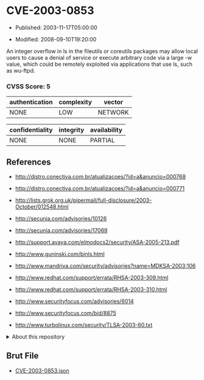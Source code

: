 # CVE-2003-0853

- Published: 2003-11-17T05:00:00

- Modified: 2008-09-10T19:20:00

An integer overflow in ls in the fileutils or coreutils packages may allow local users to cause a denial of service or execute arbitrary code via a large -w value, which could be remotely exploited via applications that use ls, such as wu-ftpd.

### CVSS Score: **5**

| authentication | complexity | vector |
| --- | --- | --- |
| NONE | LOW | NETWORK |

| confidentiality | integrity | availability |
| --- | --- | --- |
| NONE | NONE | PARTIAL |

## References

* http://distro.conectiva.com.br/atualizacoes/?id=a&anuncio=000768

* http://distro.conectiva.com.br/atualizacoes/?id=a&anuncio=000771

* http://lists.grok.org.uk/pipermail/full-disclosure/2003-October/012548.html

* http://secunia.com/advisories/10126

* http://secunia.com/advisories/17069

* http://support.avaya.com/elmodocs2/security/ASA-2005-213.pdf

* http://www.guninski.com/binls.html

* http://www.mandriva.com/security/advisories?name=MDKSA-2003:106

* http://www.redhat.com/support/errata/RHSA-2003-309.html

* http://www.redhat.com/support/errata/RHSA-2003-310.html

* http://www.securityfocus.com/advisories/6014

* http://www.securityfocus.com/bid/8875

* http://www.turbolinux.com/security/TLSA-2003-60.txt

<details>
<summary>About this repository</summary> 

  This repository is part of the project [Live Hack CVE](https://github.com/Live-Hack-CVE). Main website can be found [www.live-hack.org](https://www.live-hack.org) 
  
  Made by [Sn0wAlice](https://github.com/Sn0wAlice) for the people that care about security and need to have a feed of the latest CVEs. Hope you enjoy it, don't forget to star the repo and follow me on [Twitter](https://twitter.com/Sn0wAlice) and [Github](https://github.com/Sn0wAlice). And that is my [personnal website](https://www.alice-snow.me/)

  - [Home Page](https://github.com/Live-Hack-CVE)
  - [Framework](https://github.com/Live-Hack-CVE/cve-framework)
  - [CVE database](https://github.com/Live-Hack-CVE/full_database)
  - [Changelog](https://github.com/Live-Hack-CVE/Changelog)
</details>

## Brut File

* [CVE-2003-0853.json](https://raw.githubusercontent.com/Live-Hack-CVE/full_database/main/cves/2003/CVE-2003-0853.json)

